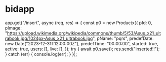 # bidapp


app.get("/insert", async (req, res) => {
  const p0 = new Productx({
    pId: 0,
    pImage: "https://upload.wikimedia.org/wikipedia/commons/thumb/5/53/Asus_x21_ultrabook.jpg/1024px-Asus_x21_ultrabook.jpg",
    pName: "pqrs",
    predefDate: new Date("2023-12-31T12:00:00Z"),
    predefTime: "00:00:00",
    started: true,
    active: true,
    users: [],
    live: [],
  });
  try {
    await p0.save();
    res.send("inserted!!");
  } catch (err) {
    console.log(err);
  }
});


